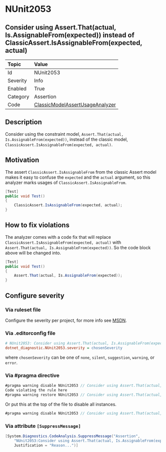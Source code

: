 # NUnit2053

## Consider using Assert.That(actual, Is.AssignableFrom(expected)) instead of ClassicAssert.IsAssignableFrom(expected, actual)

| Topic    | Value
| :--      | :--
| Id       | NUnit2053
| Severity | Info
| Enabled  | True
| Category | Assertion
| Code     | [ClassicModelAssertUsageAnalyzer](https://github.com/nunit/nunit.analyzers/blob/4.4.0/src/nunit.analyzers/ClassicModelAssertUsage/ClassicModelAssertUsageAnalyzer.cs)

## Description

Consider using the constraint model, `Assert.That(actual, Is.AssignableFrom(expected))`, instead of the classic model,
`ClassicAssert.IsAssignableFrom(expected, actual)`.

## Motivation

The assert `ClassicAssert.IsAssignableFrom` from the classic Assert model makes it easy to confuse the `expected` and the
`actual` argument, so this analyzer marks usages of `ClassicAssert.IsAssignableFrom`.

```csharp
[Test]
public void Test()
{
    ClassicAssert.IsAssignableFrom(expected, actual);
}
```

## How to fix violations

The analyzer comes with a code fix that will replace `ClassicAssert.IsAssignableFrom(expected, actual)` with
`Assert.That(actual, Is.AssignableFrom(expected))`. So the code block above will be changed into.

```csharp
[Test]
public void Test()
{
    Assert.That(actual, Is.AssignableFrom(expected));
}
```

<!-- start generated config severity -->
## Configure severity

### Via ruleset file

Configure the severity per project, for more info see
[MSDN](https://learn.microsoft.com/en-us/visualstudio/code-quality/using-rule-sets-to-group-code-analysis-rules?view=vs-2022).

### Via .editorconfig file

```ini
# NUnit2053: Consider using Assert.That(actual, Is.AssignableFrom(expected)) instead of ClassicAssert.IsAssignableFrom(expected, actual)
dotnet_diagnostic.NUnit2053.severity = chosenSeverity
```

where `chosenSeverity` can be one of `none`, `silent`, `suggestion`, `warning`, or `error`.

### Via #pragma directive

```csharp
#pragma warning disable NUnit2053 // Consider using Assert.That(actual, Is.AssignableFrom(expected)) instead of ClassicAssert.IsAssignableFrom(expected, actual)
Code violating the rule here
#pragma warning restore NUnit2053 // Consider using Assert.That(actual, Is.AssignableFrom(expected)) instead of ClassicAssert.IsAssignableFrom(expected, actual)
```

Or put this at the top of the file to disable all instances.

```csharp
#pragma warning disable NUnit2053 // Consider using Assert.That(actual, Is.AssignableFrom(expected)) instead of ClassicAssert.IsAssignableFrom(expected, actual)
```

### Via attribute `[SuppressMessage]`

```csharp
[System.Diagnostics.CodeAnalysis.SuppressMessage("Assertion",
    "NUnit2053:Consider using Assert.That(actual, Is.AssignableFrom(expected)) instead of ClassicAssert.IsAssignableFrom(expected, actual)",
    Justification = "Reason...")]
```
<!-- end generated config severity -->
